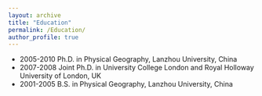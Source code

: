 ```yaml
---
layout: archive
title: "Education"
permalink: /Education/
author_profile: true
---
```


- 2005-2010 Ph.D. in Physical Geography, Lanzhou University, China
- 2007-2008 Joint Ph.D. in University College London and Royal Holloway
   University of London, UK
- 2001-2005 B.S. in Physical Geography, Lanzhou University, China


